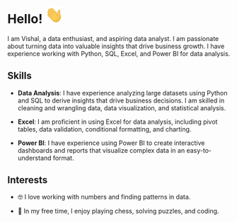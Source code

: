 # Hello! <img src="https://raw.githubusercontent.com/ptyadana/ptyadana/master/wave.gif" width="40px">

I am Vishal, a data enthusiast, and aspiring data analyst. I am passionate about turning data into valuable insights that drive business growth. I have experience working with Python, SQL, Excel, and Power BI for data analysis.

## Skills

- **Data Analysis**: I have experience analyzing large datasets using Python and SQL to derive insights that drive business decisions. I am skilled in cleaning and wrangling data, data visualization, and statistical analysis.

- **Excel**: I am proficient in using Excel for data analysis, including pivot tables, data validation, conditional formatting, and charting.

- **Power BI**: I have experience using Power BI to create interactive dashboards and reports that visualize complex data in an easy-to-understand format.

## Interests

- :nerd_face: I love working with numbers and finding patterns in data.

- :robot: In my free time, I enjoy playing chess, solving puzzles, and coding.

<!---
VishallB/VishallB is a ✨ special ✨ repository because its `README.md` (this file) appears on your GitHub profile.
You can click the Preview link to take a look at your changes.
--->
